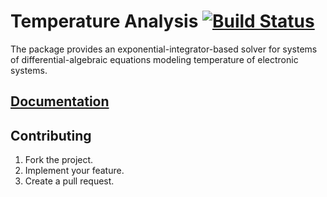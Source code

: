 # Temperature Analysis [![Build Status][travis-svg]][travis-url]

The package provides an exponential-integrator-based solver for systems of
differential-algebraic equations modeling temperature of electronic systems.

## [Documentation][docs]

## Contributing

1. Fork the project.
2. Implement your feature.
3. Create a pull request.

[travis-svg]: https://travis-ci.org/stainless-steel/tempan.svg?branch=master
[travis-url]: https://travis-ci.org/stainless-steel/tempan
[docs]: https://stainless-steel.github.io/tempan
